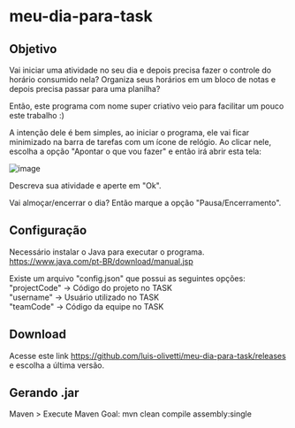 # meu-dia-para-task
## Objetivo

Vai iniciar uma atividade no seu dia e depois precisa fazer o controle do horário consumido nela?
Organiza seus horários em um bloco de notas e depois precisa passar para uma planilha?

Então, este programa com nome super criativo veio para facilitar um pouco este trabalho :)

A intenção dele é bem simples, ao iniciar o programa, ele vai ficar minimizado na barra de tarefas com um ícone de relógio.
Ao clicar nele, escolha a opção "Apontar o que vou fazer" e então irá abrir esta tela:

![image](https://user-images.githubusercontent.com/5676551/199703726-cc65246e-36b8-4ee6-891e-41a151a129c3.png)

Descreva sua atividade e aperte em "Ok".

Vai almoçar/encerrar o dia?
Então marque a opção "Pausa/Encerramento".

## Configuração

Necessário instalar o Java para executar o programa. </br>
https://www.java.com/pt-BR/download/manual.jsp

Existe um arquivo "config.json" que possui as seguintes opções: </br>
"projectCode" -> Código do projeto no TASK </br>
"username" -> Usuário utilizado no TASK </br>
"teamCode" -> Código da equipe no TASK </br>

## Download

Acesse este link https://github.com/luis-olivetti/meu-dia-para-task/releases e escolha a última versão.

## Gerando .jar

Maven > Execute Maven Goal: mvn clean compile assembly:single
